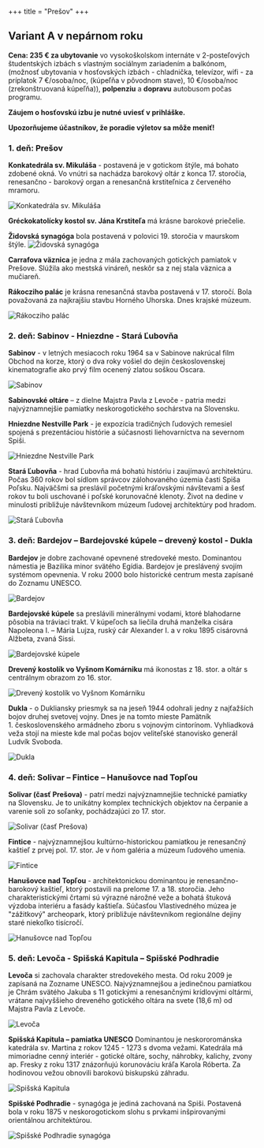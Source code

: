 +++
title = "Prešov"
+++

## Variant A v nepárnom roku


**Cena: 235 € za ubytovanie** vo vysokoškolskom internáte v 2-posteľových študentských izbách s vlastným sociálnym zariadením a balkónom, (možnosť ubytovania v hosťovských izbách - chladnička, televízor, wifi - za príplatok 7 €/osoba/noc, (kúpeľňa v pôvodnom stave), 10 €/osoba/noc (zrekonštruovaná kúpeľňa)),  **polpenziu** a **dopravu** autobusom počas programu.

**Záujem o hosťovskú izbu je nutné uviesť v prihláške.**

**Upozorňujeme účastníkov, že poradie výletov sa môže meniť!**

### 1. deň: Prešov

**Konkatedrála sv. Mikuláša** - postavená je v gotickom štýle, má bohato
zdobené okná. Vo vnútri sa nachádza barokový oltár z konca 17. storočia,
renesančno - barokový organ a renesančná krstiteľnica z červeného mramoru.

![Konkatedrála sv. Mikuláša](presov-konkatedrala.jpg)

**Gréckokatolícky kostol sv. Jána Krstiteľa** má krásne barokové priečelie.

**Židovská synagóga** bola postavená v polovici 19. storočia v maurskom štýle.
![Židovská synagóga](synagoga-koncert.jpg)

**Carrafova väznica** je jedna z mála zachovaných gotických pamiatok v Prešove.
Slúžila ako mestská vináreň, neskôr sa z nej stala väznica a mučiareň.

**Rákocziho palác** je krásna renesančná stavba postavená v 17. storočí. Bola
považovaná za najkrajšiu stavbu Horného Uhorska. Dnes krajské múzeum.

![Rákocziho palác](rakocziho-palac.jpg)

### 2. deň: Sabinov - Hniezdne - Stará Ľubovňa

**Sabinov** - v letných mesiacoch roku 1964 sa v Sabinove nakrúcal film Obchod
na korze, ktorý o dva roky vošiel do dejín československej kinematografie ako
prvý film ocenený zlatou soškou Oscara.

![Sabinov](sabinov.jpg)

**Sabinovské oltáre** – z dielne Majstra Pavla z Levoče - patria medzi
najvýznamnejšie pamiatky neskorogotického sochárstva na Slovensku.

**Hniezdne Nestville Park** - je expozícia tradičných ľudových remesiel spojená
s prezentáciou histórie a súčasnosti liehovarníctva na severnom Spiši.

![Hniezdne Nestville Park](nestville-park.jpg)

**Stará Ľubovňa** - hrad Ľubovňa má bohatú históriu i zaujímavú architektúru.
Počas 360 rokov bol sídlom správcov zálohovaného územia časti Spiša Poľsku.
Najväčšmi sa preslávil početnými kráľovskými návštevami a šesť rokov tu boli
uschované i poľské korunovačné klenoty. Život na dedine v minulosti približuje
návštevníkom múzeum ľudovej architektúry pod hradom.

![Stará Ľubovňa](stara-lubovna.jpg)

### 3. deň: Bardejov – Bardejovské kúpele – drevený kostol - Dukla

**Bardejov** je dobre zachované opevnené stredoveké mesto. Dominantou
námestia je Bazilika minor svätého Egídia. Bardejov je preslávený svojím
systémom opevnenia. V roku 2000 bolo historické centrum mesta
zapísané do Zoznamu UNESCO.

![Bardejov](bardejov.jpg)

**Bardejovské kúpele** sa preslávili minerálnymi vodami, ktoré blahodarne
pôsobia na tráviaci trakt. V kúpeľoch sa liečila druhá manželka cisára
Napoleona I. – Mária Lujza, ruský cár Alexander I. a v roku 1895 cisárovná
Alžbeta, zvaná Sissi.

![Bardejovské kúpele](bardejovske-kupele.jpg)

**Drevený kostolík vo Vyšnom Komárniku** má ikonostas z 18. stor. a oltár s centrálnym obrazom zo 16. stor.

![Drevený kostolík vo Vyšnom Komárniku](vysny-komarnik.jpg)

**Dukla** - o Dukliansky priesmyk sa na jeseň 1944 odohrali jedny z najťažších
bojov druhej svetovej vojny. Dnes je na tomto mieste Pamätník 1.&nbsp;československého armádneho zboru s vojnovým cintorínom. Vyhliadková veža stojí na mieste kde mal počas bojov veliteľské stanovisko generál Ludvík Svoboda.

![Dukla](dukla.jpg)

### 4. deň: Solivar – Fintice – Hanušovce nad Topľou

**Solivar (časť Prešova)** - patrí medzi najvýznamnejšie technické pamiatky na
Slovensku. Je to unikátny komplex technických objektov na čerpanie a varenie
soli zo soľanky, pochádzajúci zo 17. stor.

![Solivar (časť Prešova)](solivar-presov.jpg)

**Fintice** - najvýznamnejšou kultúrno-historickou pamiatkou je renesančný
kaštieľ z prvej pol. 17. stor. Je v ňom galéria a múzeum ľudového umenia.

![Fintice](fintice.jpg)

**Hanušovce nad Topľou** - architektonickou dominantou je renesančno-barokový
kaštieľ, ktorý postavili na prelome 17. a 18. storočia. Jeho charakteristickými
črtami sú výrazné nárožné veže a bohatá štuková výzdoba interiéru a fasády
kaštieľa. Súčasťou Vlastivedného múzea je "zážitkový" archeopark, ktorý
približuje návštevníkom regionálne dejiny staré niekoľko tisícročí.

![Hanušovce nad Topľou](hanusovce.jpg)

### 5. deň: Levoča - Spišská Kapitula – Spišské Podhradie

**Levoča** si zachovala charakter stredovekého mesta. Od roku 2009 je zapísaná
na Zozname UNESCO. Najvýznamnejšou a jedinečnou pamiatkou je Chrám
svätého Jakuba s 11 gotickými a renesančnými krídlovými oltármi, vrátane
najvyššieho dreveného gotického oltára na svete (18,6 m) od Majstra Pavla
z Levoče.

![Levoča](levoca.jpg)

**Spišská Kapitula – pamiatka UNESCO**
Dominantou je neskororománska katedrála sv. Martina z rokov 1245 - 1273
s dvoma vežami. Katedrála má mimoriadne cenný interiér - gotické oltáre,
sochy, náhrobky, kalichy, zvony ap. Fresky z roku 1317 znázorňujú korunováciu
kráľa Karola Róberta. Za hodinovou vežou obnovili barokovú biskupskú záhradu.

![Spišská Kapitula](spiska-kapitula.jpg)

**Spišské Podhradie** - synagóga je jediná zachovaná na Spiši. Postavená bola v roku 1875 v neskorogotickom slohu s prvkami inšpirovanými orientálnou architektúrou. 

![Spišské Podhradie synagóga](synagoga-spisske-podhradie.jpg)
